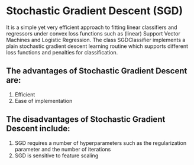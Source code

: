 # Stochastic Gradient Descent (SGD) 
It is a simple yet very efficient approach to fitting linear classifiers and regressors under convex loss functions such as (linear) 
Support Vector Machines and Logistic Regression. The class SGDClassifier implements a plain stochastic gradient descent learning routine which supports different loss 
functions and penalties for classification.

## The advantages of Stochastic Gradient Descent are:

1. Efficient  
2. Ease of implementation   

## The disadvantages of Stochastic Gradient Descent include:

1. SGD requires a number of hyperparameters such as the regularization parameter and the number of iterations  
2. SGD is sensitive to feature scaling 
